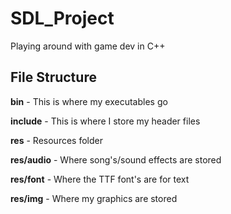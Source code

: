 # SDL_Project
Playing around with game dev in C++

## File Structure
**bin** - This is where my executables go

**include** - This is where I store my header files

**res** - Resources folder

**res/audio** - Where song's/sound effects are stored

**res/font**  - Where the TTF font's are for text

**res/img**   - Where my graphics are stored